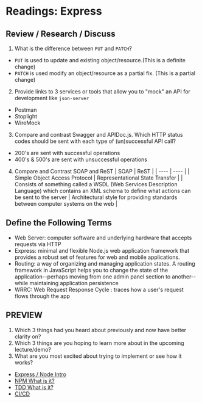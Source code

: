 # Readings: Express

## Review / Research / Discuss

1. What is the difference between `PUT` and `PATCH`?
  - `PUT` is used to update and existing object/resource.(This is a definite change)
  - `PATCH` is used modify an object/resource as a partial fix. (This is a partial change)

2. Provide links to 3 services or tools that allow you to "mock" an API for development like `json-server`
  - Postman
  - Stoplight
  - WireMock

3. Compare and contrast Swagger and APIDoc.js. Which HTTP status codes should be sent with each type of (un)successful API call?
  - 200's are sent with successful operations
  - 400's & 500's are sent with unsuccessful operations

4. Compare and Contrast SOAP and ReST
    | SOAP | ReST |
    | ---- | ---- |
    | Simple Object Access Protocol | Representational State Transfer |
    | Consists of something called a WSDL (Web Services Description Language) which contains an XML schema to define what actions can be sent to the server | Architectural style for providing standards between computer systems on the web |
    
## Define the Following Terms
  - Web Server: computer software and underlying hardware that accepts requests via HTTP
  - Express: minimal and flexible Node.js web application framework that provides a robust set of features for web and mobile applications.
  - Routing: a way of organizing and managing application states. A routing framework in JavaScript helps you to change the state of the application--perhaps moving from one admin panel section to another--while maintaining application persistence
  - WRRC: Web Request Response Cycle : traces how a user's request flows through the app

## PREVIEW
1. Which 3 things had you heard about previously and now have better clarity on?
2. Which 3 things are you hoping to learn more about in the upcoming lecture/demo?
3. What are you most excited about trying to implement or see how it works?

- [Express / Node Intro](https://developer.mozilla.org/en-US/docs/Learn/Server-side/Express_Nodejs/Introduction)
- [NPM What is it?](https://docs.npmjs.com/about-npm)
- [TDD What is it?](https://www.agilealliance.org/glossary/tdd/#q=~(infinite~false~filters~(postType~(~'page~'post~'aa_book~'aa_event_session~'aa_experience_report~'aa_glossary~'aa_research_paper~'aa_video)~tags~(~'tdd))~searchTerm~'~sort~false~sortDirection~'asc~page~1))
- [CI/CD](https://www.youtube.com/watch?v=xSv_m3KhUO8)
